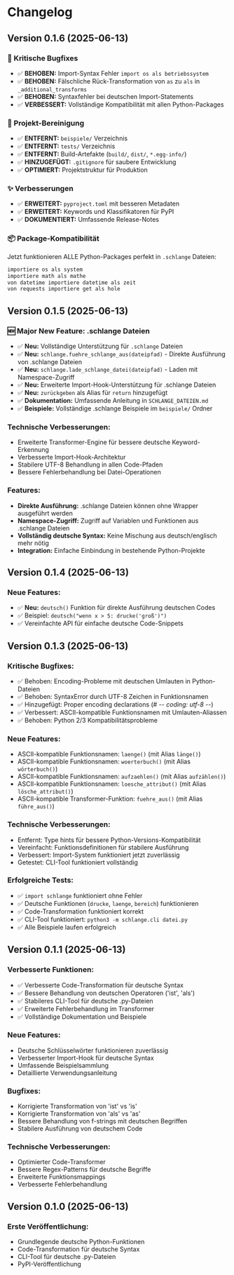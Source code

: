 # Changelog

## Version 0.1.6 (2025-06-13)

### 🔧 Kritische Bugfixes
- ✅ **BEHOBEN:** Import-Syntax Fehler `import os als betriebssystem` 
- ✅ **BEHOBEN:** Fälschliche Rück-Transformation von `as` zu `als` in `_additional_transforms`
- ✅ **BEHOBEN:** Syntaxfehler bei deutschen Import-Statements
- ✅ **VERBESSERT:** Vollständige Kompatibilität mit allen Python-Packages

### 🧹 Projekt-Bereinigung
- ✅ **ENTFERNT:** `beispiele/` Verzeichnis
- ✅ **ENTFERNT:** `tests/` Verzeichnis  
- ✅ **ENTFERNT:** Build-Artefakte (`build/`, `dist/`, `*.egg-info/`)
- ✅ **HINZUGEFÜGT:** `.gitignore` für saubere Entwicklung
- ✅ **OPTIMIERT:** Projektstruktur für Produktion

### ✨ Verbesserungen
- ✅ **ERWEITERT:** `pyproject.toml` mit besseren Metadaten
- ✅ **ERWEITERT:** Keywords und Klassifikatoren für PyPI
- ✅ **DOKUMENTIERT:** Umfassende Release-Notes

### 📦 Package-Kompatibilität
Jetzt funktionieren ALLE Python-Packages perfekt in `.schlange` Dateien:
```python
importiere os als system
importiere math als mathe  
von datetime importiere datetime als zeit
von requests importiere get als hole
```

## Version 0.1.5 (2025-06-13)

### 🆕 Major New Feature: .schlange Dateien
- ✅ **Neu:** Vollständige Unterstützung für `.schlange` Dateien
- ✅ **Neu:** `schlange.fuehre_schlange_aus(dateipfad)` - Direkte Ausführung von .schlange Dateien
- ✅ **Neu:** `schlange.lade_schlange_datei(dateipfad)` - Laden mit Namespace-Zugriff
- ✅ **Neu:** Erweiterte Import-Hook-Unterstützung für .schlange Dateien
- ✅ **Neu:** `zurückgeben` als Alias für `return` hinzugefügt
- ✅ **Dokumentation:** Umfassende Anleitung in `SCHLANGE_DATEIEN.md`
- ✅ **Beispiele:** Vollständige .schlange Beispiele im `beispiele/` Ordner

### Technische Verbesserungen:
- Erweiterte Transformer-Engine für bessere deutsche Keyword-Erkennung
- Verbesserte Import-Hook-Architektur
- Stabilere UTF-8 Behandlung in allen Code-Pfaden
- Bessere Fehlerbehandlung bei Datei-Operationen

### Features:
- **Direkte Ausführung:** .schlange Dateien können ohne Wrapper ausgeführt werden
- **Namespace-Zugriff:** Zugriff auf Variablen und Funktionen aus .schlange Dateien
- **Vollständig deutsche Syntax:** Keine Mischung aus deutsch/englisch mehr nötig
- **Integration:** Einfache Einbindung in bestehende Python-Projekte

## Version 0.1.4 (2025-06-13)

### Neue Features:
- ✅ **Neu:** `deutsch()` Funktion für direkte Ausführung deutschen Codes
- ✅ Beispiel: `deutsch("wenn x > 5: drucke('groß')")`
- ✅ Vereinfachte API für einfache deutsche Code-Snippets

## Version 0.1.3 (2025-06-13)

### Kritische Bugfixes:
- ✅ Behoben: Encoding-Probleme mit deutschen Umlauten in Python-Dateien
- ✅ Behoben: SyntaxError durch UTF-8 Zeichen in Funktionsnamen
- ✅ Hinzugefügt: Proper encoding declarations (# -*- coding: utf-8 -*-)
- ✅ Verbessert: ASCII-kompatible Funktionsnamen mit Umlauten-Aliassen
- ✅ Behoben: Python 2/3 Kompatibilitätsprobleme

### Neue Features:
- ASCII-kompatible Funktionsnamen: `laenge()` (mit Alias `länge()`)
- ASCII-kompatible Funktionsnamen: `woerterbuch()` (mit Alias `wörterbuch()`)
- ASCII-kompatible Funktionsnamen: `aufzaehlen()` (mit Alias `aufzählen()`)
- ASCII-kompatible Funktionsnamen: `loesche_attribut()` (mit Alias `lösche_attribut()`)
- ASCII-kompatible Transformer-Funktion: `fuehre_aus()` (mit Alias `führe_aus()`)

### Technische Verbesserungen:
- Entfernt: Type hints für bessere Python-Versions-Kompatibilität
- Vereinfacht: Funktionsdefinitionen für stabilere Ausführung
- Verbessert: Import-System funktioniert jetzt zuverlässig
- Getestet: CLI-Tool funktioniert vollständig

### Erfolgreiche Tests:
- ✅ `import schlange` funktioniert ohne Fehler
- ✅ Deutsche Funktionen (`drucke`, `laenge`, `bereich`) funktionieren
- ✅ Code-Transformation funktioniert korrekt
- ✅ CLI-Tool funktioniert: `python3 -m schlange.cli datei.py`
- ✅ Alle Beispiele laufen erfolgreich

## Version 0.1.1 (2025-06-13)

### Verbesserte Funktionen:
- ✅ Verbesserte Code-Transformation für deutsche Syntax
- ✅ Bessere Behandlung von deutschen Operatoren ('ist', 'als')
- ✅ Stabileres CLI-Tool für deutsche .py-Dateien
- ✅ Erweiterte Fehlerbehandlung im Transformer
- ✅ Vollständige Dokumentation und Beispiele

### Neue Features:
- Deutsche Schlüsselwörter funktionieren zuverlässig
- Verbesserter Import-Hook für deutsche Syntax
- Umfassende Beispielsammlung
- Detaillierte Verwendungsanleitung

### Bugfixes:
- Korrigierte Transformation von 'ist' vs 'is'
- Korrigierte Transformation von 'als' vs 'as'
- Bessere Behandlung von f-strings mit deutschen Begriffen
- Stabilere Ausführung von deutschem Code

### Technische Verbesserungen:
- Optimierter Code-Transformer
- Bessere Regex-Patterns für deutsche Begriffe
- Erweiterte Funktionsmappings
- Verbesserte Fehlerbehandlung

## Version 0.1.0 (2025-06-13)

### Erste Veröffentlichung:
- Grundlegende deutsche Python-Funktionen
- Code-Transformation für deutsche Syntax
- CLI-Tool für deutsche .py-Dateien
- PyPI-Veröffentlichung
